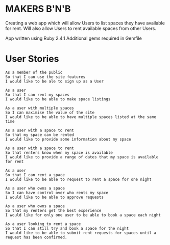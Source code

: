 # MAKERS B'N'B

Creating a web app which will allow Users to list spaces they have available for rent. Will also allow Users to rent available spaces from other Users.

App written using Ruby 2.4.1 Additional gems required in Gemfile

# User Stories

```
As a member of the public
So that I can use the site features
I would like to be ale to sign up as a User

As a user
So that I can rent my spaces
I would like to be able to make space listings

As a user with multiple spaces
So I can maximise the value of the site
I would like to be able to have multiple spaces listed at the same time

As a user with a space to rent
So that my space can be rented
I would like to provide some information about my space

As a user with a space to rent
So that renters know when my space is available
I would like to provide a range of dates that my space is available for rent

As a user
So that I can rent a space
I would like to be able to request to rent a space for one night

As a user who owns a space
So I can have control over who rents my space
I would like to be able to approve requests

As a user who owns a space
So that my renters get the best experience
I would like for only one user to be able to book a space each night

As a user looking to rent a space
So that I can still try and book a space for the night
I would like to be able to submit rent requests for spaces until a request has been confirmed.
